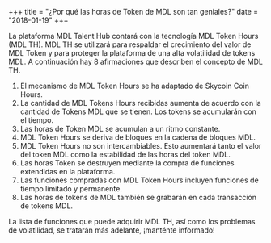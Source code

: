 +++
title = "¿Por qué las horas de Token de MDL son tan geniales?"
date = "2018-01-19"
+++

La plataforma MDL Talent Hub contará con la tecnología MDL Token Hours (MDL TH). MDL TH se utilizará para respaldar el crecimiento del valor de MDL Token y para proteger la plataforma de una alta volatilidad de tokens MDL. A continuación hay 8 afirmaciones que describen el concepto de MDL TH.

  1. El mecanismo de MDL Token Hours se ha adaptado de Skycoin Coin Hours.
  2. La cantidad de MDL Tokens Hours recibidas aumenta de acuerdo con la cantidad de Tokens MDL que se tienen. Los tokens se acumularán con el tiempo. 
  3. Las horas de Token MDL se acumulan a un ritmo constante.
  4. MDL Token Hours se deriva de bloques en la cadena de bloques MDL.
  5. MDL Token Hours no son intercambiables. Esto aumentará tanto el valor del token MDL como la estabilidad de las horas del token MDL.
  6. Las horas Token se destruyen mediante la compra de funciones extendidas en la plataforma.
  7. Las funciones compradas con MDL Token Hours incluyen funciones de tiempo limitado y permanente.
  8. Las horas de tokens de MDL también se grabarán en cada transacción de tokens MDL.

La lista de funciones que puede adquirir MDL TH, así como los problemas de volatilidad, se tratarán más adelante, ¡manténte informado!

